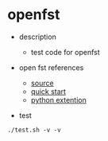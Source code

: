 # openfst

- description
  - test code for openfst

- open fst references
  - [source](http://www.openfst.org/twiki/bin/view/FST/FstDownload)
  - [quick start](http://www.openfst.org/twiki/bin/view/FST/FstQuickTour)
  - [python extention](http://www.openfst.org/twiki/bin/view/FST/PythonExtension)

- test
```
./test.sh -v -v
```
